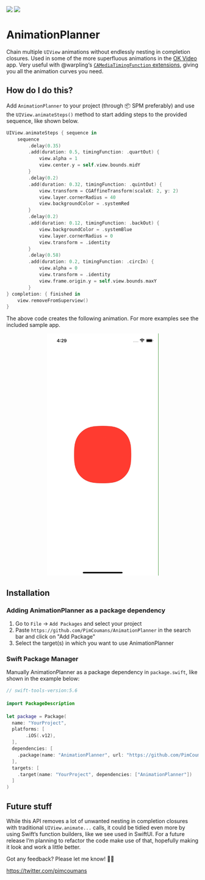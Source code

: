 [![](https://img.shields.io/endpoint?url=https%3A%2F%2Fswiftpackageindex.com%2Fapi%2Fpackages%2FPimCoumans%2FAnimationPlanner%2Fbadge%3Ftype%3Dswift-versions)](https://swiftpackageindex.com/PimCoumans/AnimationPlanner) [![](https://img.shields.io/endpoint?url=https%3A%2F%2Fswiftpackageindex.com%2Fapi%2Fpackages%2FPimCoumans%2FAnimationPlanner%2Fbadge%3Ftype%3Dplatforms)](https://swiftpackageindex.com/PimCoumans/AnimationPlanner)
# AnimationPlanner

Chain multiple `UIView` animations without endlessly nesting in completion closures. Used in some of the more superfluous animations in the [OK Video](https://okvideo.app/download) app.
Very useful with @warpling‘s [`CAMediaTimingFunction` extensions](https://gist.github.com/warpling/21bef9059e47f5aad2f2955d48fd7c0c), giving you all the animation curves you need.

## How do I do this?
Add `AnimationPlanner` to your project (through 📦 SPM preferably) and use the `UIView.animateSteps()` method to start adding steps to the provided sequence, like shown below.

```swift
UIView.animateSteps { sequence in
    sequence
        .delay(0.35)
        .add(duration: 0.5, timingFunction: .quartOut) {
            view.alpha = 1
            view.center.y = self.view.bounds.midY
        }
        .delay(0.2)
        .add(duration: 0.32, timingFunction: .quintOut) {
            view.transform = CGAffineTransform(scaleX: 2, y: 2)
            view.layer.cornerRadius = 40
            view.backgroundColor = .systemRed
        }
        .delay(0.2)
        .add(duration: 0.12, timingFunction: .backOut) {
            view.backgroundColor = .systemBlue
            view.layer.cornerRadius = 0
            view.transform = .identity
        }
        .delay(0.58)
        .add(duration: 0.2, timingFunction: .circIn) {
            view.alpha = 0
            view.transform = .identity
            view.frame.origin.y = self.view.bounds.maxY
        }
} completion: { finished in
    view.removeFromSuperview()
}
```

The above code creates the following animation. For more examples see the included sample app.
<p align="center">
    <img src="Assets/sample-app.gif" width="293" height="634" />
</p>

## Installation

### Adding AnimationPlanner as a package dependency

1. Go to `File` -> `Add Packages` and select your project
3. Paste `https://github.com/PimCoumans/AnimationPlanner` in the search bar and click on "Add Package"
4. Select the target(s) in which you want to use AnimationPlanner

### Swift Package Manager

Manually AnimationPlanner as a package dependency in `package.swift`, like shown in the example below:
```swift
// swift-tools-version:5.6

import PackageDescription

let package = Package(
  name: "YourProject",
  platforms: [
       .iOS(.v12),
  ],
  dependencies: [
    .package(name: "AnimationPlanner", url: "https://github.com/PimCoumans/AnimationPlanner.git", .branch("main"))
  ],
  targets: [
    .target(name: "YourProject", dependencies: ["AnimationPlanner"])
  ]
)
```

## Future stuff
While this API removes a lot of unwanted nesting in completion closures with traditional `UIView.animate...` calls, it could be tidied even more by using Swift‘s function builders, like we see used in SwiftUI. For a future release I‘m planning to refactor the code make use of that, hopefully making it look and work a little better.

Got any feedback? Please let me know! ✌🏻

https://twitter.com/pimcoumans

